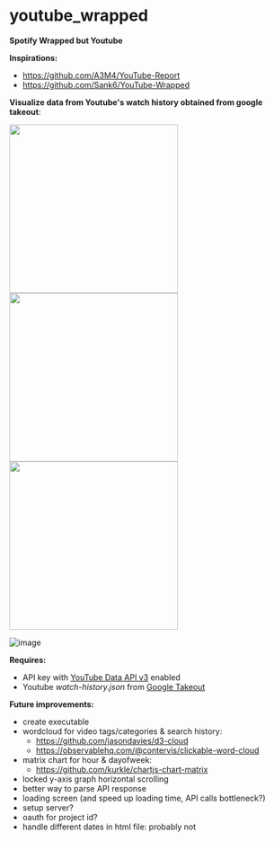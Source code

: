 # youtube_wrapped
**Spotify Wrapped but Youtube**


**Inspirations:** 
- https://github.com/A3M4/YouTube-Report
- https://github.com/Sank6/YouTube-Wrapped


**Visualize data from Youtube's watch history obtained from google takeout**:
<p float="left"> 
  <img src="https://user-images.githubusercontent.com/103323204/179576059-17056750-4760-486d-82d2-671027d1020b.png" width="300" />          
  <img src="https://user-images.githubusercontent.com/103323204/179576085-51df49d1-0f5a-4408-940f-9c0468224d1e.png" width="300" />        
  <img src="https://user-images.githubusercontent.com/103323204/179576107-a87c5270-efcd-40fb-adb7-5230da042b06.png" width="300" />       
</p>

![image](https://user-images.githubusercontent.com/103323204/179576215-5a5faded-cc40-4a08-a345-51758bcfe9c2.png)



**Requires:**
- API key with [YouTube Data API v3](https://console.cloud.google.com/marketplace/product/google/youtube.googleapis.com?q=search&referrer=search&project=youtube-347807) enabled
- Youtube *watch-history.json* from [Google Takeout](https://takeout.google.com/settings/takeout)


**Future improvements:**
- create executable 
- wordcloud for video tags/categories & search history:
  - https://github.com/jasondavies/d3-cloud
  - https://observablehq.com/@contervis/clickable-word-cloud
- matrix chart for hour & dayofweek:
  - https://github.com/kurkle/chartjs-chart-matrix
- locked y-axis graph horizontal scrolling
- better way to parse API response 
- loading screen (and speed up loading time, API calls bottleneck?)
- setup server?
- oauth for project id?
- handle different dates in html file: probably not
